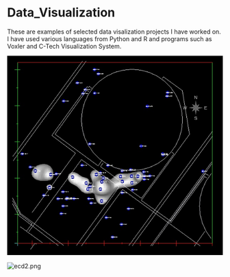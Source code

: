 # Data_Visualization
These are examples of selected data visalization projects I have worked on.  I have used various languages from Python and R and programs such as Voxler and C-Tech Visualization System. 

![LCH1.jpg](figures/LCH1.jpg)

![ecd2.png](figures/ecd2.png)

